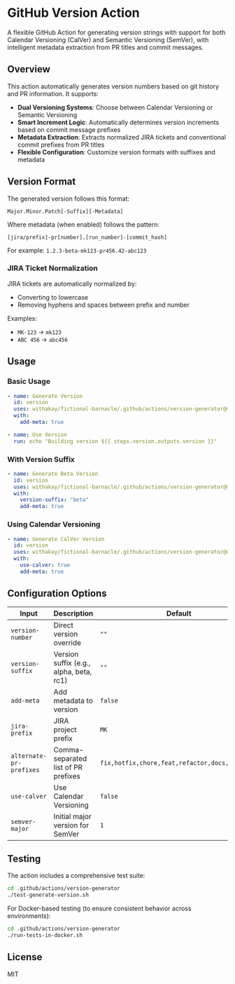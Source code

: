 # GitHub Version Action

A flexible GitHub Action for generating version strings with support for both Calendar Versioning (CalVer) and Semantic Versioning (SemVer), with intelligent metadata extraction from PR titles and commit messages.

## Overview

This action automatically generates version numbers based on git history and PR information. It supports:

- **Dual Versioning Systems**: Choose between Calendar Versioning or Semantic Versioning
- **Smart Increment Logic**: Automatically determines version increments based on commit message prefixes
- **Metadata Extraction**: Extracts normalized JIRA tickets and conventional commit prefixes from PR titles
- **Flexible Configuration**: Customize version formats with suffixes and metadata

## Version Format

The generated version follows this format:

```text
Major.Minor.Patch[-Suffix][-Metadata]
```

Where metadata (when enabled) follows the pattern:

```text
[jira/prefix]-pr[number].[run_number]-[commit_hash]
```

For example: `1.2.3-beta-mk123-pr456.42-abc123`

### JIRA Ticket Normalization

JIRA tickets are automatically normalized by:

- Converting to lowercase
- Removing hyphens and spaces between prefix and number

Examples:

- `MK-123` → `mk123`
- `ABC 456` → `abc456`

## Usage

### Basic Usage

```yaml
- name: Generate Version
  id: version
  uses: withakay/fictional-barnacle/.github/actions/version-generator@main
  with:
    add-meta: true

- name: Use Version
  run: echo "Building version ${{ steps.version.outputs.version }}"
```

### With Version Suffix

```yaml
- name: Generate Beta Version
  id: version
  uses: withakay/fictional-barnacle/.github/actions/version-generator@main
  with:
    version-suffix: "beta"
    add-meta: true
```

### Using Calendar Versioning

```yaml
- name: Generate CalVer Version
  id: version
  uses: withakay/fictional-barnacle/.github/actions/version-generator@main
  with:
    use-calver: true
    add-meta: true
```

## Configuration Options

| Input | Description | Default |
|-------|-------------|--------|
| `version-number` | Direct version override | `""` |
| `version-suffix` | Version suffix (e.g., alpha, beta, rc1) | `""` |
| `add-meta` | Add metadata to version | `false` |
| `jira-prefix` | JIRA project prefix | `MK` |
| `alternate-pr-prefixes` | Comma-separated list of PR prefixes | `fix,hotfix,chore,feat,refactor,docs,style,ci` |
| `use-calver` | Use Calendar Versioning | `false` |
| `semver-major` | Initial major version for SemVer | `1` |

## Testing

The action includes a comprehensive test suite:

```bash
cd .github/actions/version-generator
./test-generate-version.sh
```

For Docker-based testing (to ensure consistent behavior across environments):

```bash
cd .github/actions/version-generator
./run-tests-in-docker.sh
```

## License

MIT
